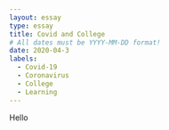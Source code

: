 ```yaml
---
layout: essay
type: essay
title: Covid and College
# All dates must be YYYY-MM-DD format!
date: 2020-04-3
labels:
  - Covid-19
  - Coronavirus
  - College
  - Learning
---
```


Hello
